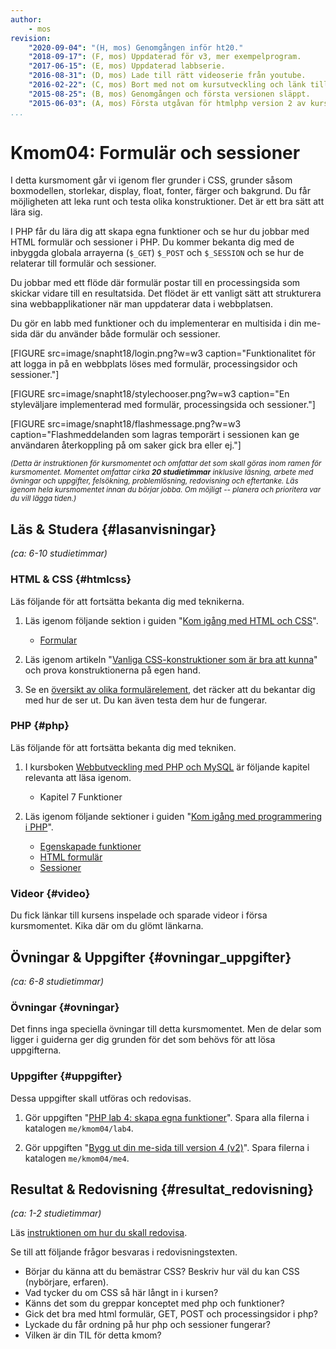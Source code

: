 ```yaml
---
author:
    - mos
revision:
    "2020-09-04": "(H, mos) Genomgången inför ht20."
    "2018-09-17": (F, mos) Uppdaterad för v3, mer exempelprogram.
    "2017-06-15": (E, mos) Uppdaterad labbserie.
    "2016-08-31": (D, mos) Lade till rätt videoserie från youtube.
    "2016-02-22": (C, mos) Bort med not om kursutveckling och länk till version 1.
    "2015-08-25": (B, mos) Genomgången och första versionen släppt.
    "2015-06-03": (A, mos) Första utgåvan för htmlphp version 2 av kursen.
...
```

Kmom04: Formulär och sessioner
==================================

I detta kursmoment går vi igenom fler grunder i CSS, grunder såsom boxmodellen, storlekar, display, float, fonter, färger och bakgrund. Du får möjligheten att leka runt och testa olika konstruktioner. Det är ett bra sätt att lära sig.

I PHP får du lära dig att skapa egna funktioner och se hur du jobbar med HTML formulär och sessioner i PHP. Du kommer bekanta dig med de inbyggda globala arrayerna (`$_GET`) `$_POST` och `$_SESSION` och se hur de relaterar till formulär och sessioner.

Du jobbar med ett flöde där formulär postar till en processingsida som skickar vidare till en resultatsida. Det flödet är ett vanligt sätt att strukturera sina webbapplikationer när man uppdaterar data i webbplatsen.

Du gör en labb med funktioner och du implementerar en multisida i din me-sida där du använder både formulär och sessioner.

<!--more-->

[FIGURE src=image/snapht18/login.png?w=w3 caption="Funktionalitet för att logga in på en webbplats löses med formulär, processingsidor och sessioner."]

[FIGURE src=image/snapht18/stylechooser.png?w=w3 caption="En styleväljare implementerad med formulär, processingsida och sessioner."]

[FIGURE src=image/snapht18/flashmessage.png?w=w3 caption="Flashmeddelanden som lagras temporärt i sessionen kan ge användaren återkoppling på om saker gick bra eller ej."]

<small><i>(Detta är instruktionen för kursmomentet och omfattar det som skall göras inom ramen för kursmomentet. Momentet omfattar cirka **20 studietimmar** inklusive läsning, arbete med övningar och uppgifter, felsökning, problemlösning, redovisning och eftertanke. Läs igenom hela kursmomentet innan du börjar jobba. Om möjligt -- planera och prioritera var du vill lägga tiden.)</i></small>



Läs & Studera  {#lasanvisningar}
---------------------------------

*(ca: 6-10 studietimmar)*



### HTML & CSS {#htmlcss}

Läs följande för att fortsätta bekanta dig med teknikerna.

1. Läs igenom följande sektion i guiden "[Kom igång med HTML och CSS](guide/kom-igang-med-html-och-css)".
    * [Formular](guide/kom-igang-med-html-och-css/formular)

1. Läs igenom artikeln "[Vanliga CSS-konstruktioner som är bra att kunna](kunskap/vanliga-css-konstruktioner-som-ar-bra-att-kunna)" och prova konstruktionerna på egen hand.

1. Se en [översikt av olika formulärelement](forms), det räcker att du bekantar dig med hur de ser ut. Du kan även testa dem hur de fungerar.



### PHP {#php}

Läs följande för att fortsätta bekanta dig med tekniken.

1. I kursboken [Webbutveckling med PHP och MySQL](kunskap/boken-webbutveckling-med-php-och-mysql) är följande kapitel relevanta att läsa igenom.
    * Kapitel 7 Funktioner

1. Läs igenom följande sektioner i guiden "[Kom igång med programmering i PHP](guide/kom-igang-med-programmering-i-php)".
    * [Egenskapade funktioner](guide/kom-igang-med-programmering-i-php/egenskapade-funktioner)
    * [HTML formulär](guide/kom-igang-med-programmering-i-php/html-formular)
    * [Sessioner](guide/kom-igang-med-programmering-i-php/sessioner)

<!--
1. Det finns en videoserie som bygger på innehållet i guiden, kika gärna på den som ett komplement till guiden. Kika på de videor som är markerade "[Funktioner]", "[Formulär]" och "[Sessioner]".
    * [Kom igång med programmering i PHP (2019)](https://www.youtube.com/playlist?list=PLKtP9l5q3ce-oIvGdREyAH-Oq_DQdqYW1)
-->



### Videor {#video}

Du fick länkar till kursens inspelade och sparade videor i försa kursmomentet. Kika där om du glömt länkarna.



Övningar & Uppgifter  {#ovningar_uppgifter}
-------------------------------------------

*(ca: 6-8 studietimmar)*



### Övningar {#ovningar}

Det finns inga speciella övningar till detta kursmomentet. Men de delar som ligger i guiderna ger dig grunden för det som behövs för att lösa uppgifterna.

<!--
1. Jobba igenom övningen "[Att bygga en styleväljare till sin webbplats](kunskap/att-bygga-en-stylevaljare-till-sin-webbplats)".

https://arkiv.dbwebb.se/kod-exempel/business-card-generator/
-->



### Uppgifter {#uppgifter}

Dessa uppgifter skall utföras och redovisas.

1. Gör uppgiften "[PHP lab 4: skapa egna funktioner](uppgift/php-lab4-skapa-egna-funktioner)". Spara alla filerna i katalogen `me/kmom04/lab4`.

1. Gör uppgiften "[Bygg ut din me-sida till version 4 (v2)](uppgift/bygg-ut-din-me-sida-till-version-4-v2)". Spara filerna i katalogen `me/kmom04/me4`.

<!--
1. Gör uppgiften "[Bygg en styleväljare till din webbplats](uppgift/bygg-en-stylevaljare-till-din-webbplats)". Spara filerna i `me/kmom04/stylechooser`.
-->



Resultat & Redovisning  {#resultat_redovisning}
-----------------------------------------------

*(ca: 1-2 studietimmar)*

Läs [instruktionen om hur du skall redovisa](./../redovisa).

Se till att följande frågor besvaras i redovisningstexten.

* Börjar du känna att du bemästrar CSS? Beskriv hur väl du kan CSS (nybörjare, erfaren).
* Vad tycker du om CSS så här långt in i kursen?
* Känns det som du greppar konceptet med php och funktioner?
* Gick det bra med html formulär, GET, POST och processingsidor i php?
* Lyckade du får ordning på hur php och sessioner fungerar?
* Vilken är din TIL för detta kmom?
